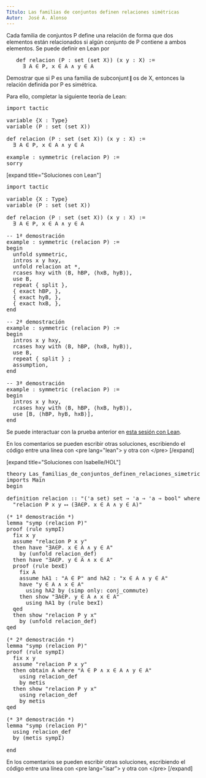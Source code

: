 ```yaml
---
Título: Las familias de conjuntos definen relaciones simétricas
Autor:  José A. Alonso
---
```


Cada familia de conjuntos P define una relación de forma que dos elementos están relacionados si algún conjunto de P contiene a ambos elementos. Se puede definir en Lean por
<pre lang="text">
   def relacion (P : set (set X)) (x y : X) :=
     ∃ A ∈ P, x ∈ A ∧ y ∈ A
</pre>

Demostrar que si P es una familia de subconjunt❙os de X, entonces la relación definida por P es simétrica.

Para ello, completar la siguiente teoría de Lean:

<pre lang="lean">
import tactic

variable {X : Type}
variable (P : set (set X))

def relacion (P : set (set X)) (x y : X) :=
  ∃ A ∈ P, x ∈ A ∧ y ∈ A

example : symmetric (relacion P) :=
sorry
</pre>

[expand title="Soluciones con Lean"]

<pre lang="lean">
import tactic

variable {X : Type}
variable (P : set (set X))

def relacion (P : set (set X)) (x y : X) :=
  ∃ A ∈ P, x ∈ A ∧ y ∈ A

-- 1ª demostración
example : symmetric (relacion P) :=
begin
  unfold symmetric,
  intros x y hxy,
  unfold relacion at *,
  rcases hxy with ⟨B, hBP, ⟨hxB, hyB⟩⟩,
  use B,
  repeat { split },
  { exact hBP, },
  { exact hyB, },
  { exact hxB, },
end

-- 2ª demostración
example : symmetric (relacion P) :=
begin
  intros x y hxy,
  rcases hxy with ⟨B, hBP, ⟨hxB, hyB⟩⟩,
  use B,
  repeat { split } ;
  assumption,
end

-- 3ª demostración
example : symmetric (relacion P) :=
begin
  intros x y hxy,
  rcases hxy with ⟨B, hBP, ⟨hxB, hyB⟩⟩,
  use [B, ⟨hBP, hyB, hxB⟩],
end
</pre>

Se puede interactuar con la prueba anterior en <a href="https://leanprover-community.github.io/lean-web-editor/#url=https://raw.githubusercontent.com/jaalonso/Calculemus/main/src/Las_familias_de_conjuntos_definen_relaciones_simetricas.lean" rel="noopener noreferrer" target="_blank">esta sesión con Lean</a>.

En los comentarios se pueden escribir otras soluciones, escribiendo el código entre una línea con &#60;pre lang=&quot;lean&quot;&#62; y otra con &#60;/pre&#62;
[/expand]

[expand title="Soluciones con Isabelle/HOL"]

<pre lang="isar">
theory Las_familias_de_conjuntos_definen_relaciones_simetricas
imports Main
begin

definition relacion :: "('a set) set ⇒ 'a ⇒ 'a ⇒ bool" where
  "relacion P x y ⟷ (∃A∈P. x ∈ A ∧ y ∈ A)"

(* 1ª demostración *)
lemma "symp (relacion P)"
proof (rule sympI)
  fix x y
  assume "relacion P x y"
  then have "∃A∈P. x ∈ A ∧ y ∈ A"
    by (unfold relacion_def)
  then have "∃A∈P. y ∈ A ∧ x ∈ A"
  proof (rule bexE)
    fix A
    assume hA1 : "A ∈ P" and hA2 : "x ∈ A ∧ y ∈ A"
    have "y ∈ A ∧ x ∈ A"
      using hA2 by (simp only: conj_commute)
    then show "∃A∈P. y ∈ A ∧ x ∈ A"
      using hA1 by (rule bexI)
  qed
  then show "relacion P y x"
    by (unfold relacion_def)
qed

(* 2ª demostración *)
lemma "symp (relacion P)"
proof (rule sympI)
  fix x y
  assume "relacion P x y"
  then obtain A where "A ∈ P ∧ x ∈ A ∧ y ∈ A"
    using relacion_def
    by metis
  then show "relacion P y x"
    using relacion_def
    by metis
qed

(* 3ª demostración *)
lemma "symp (relacion P)"
  using relacion_def
  by (metis sympI)

end
</pre>

En los comentarios se pueden escribir otras soluciones, escribiendo el código entre una línea con &#60;pre lang=&quot;isar&quot;&#62; y otra con &#60;/pre&#62;
[/expand]
